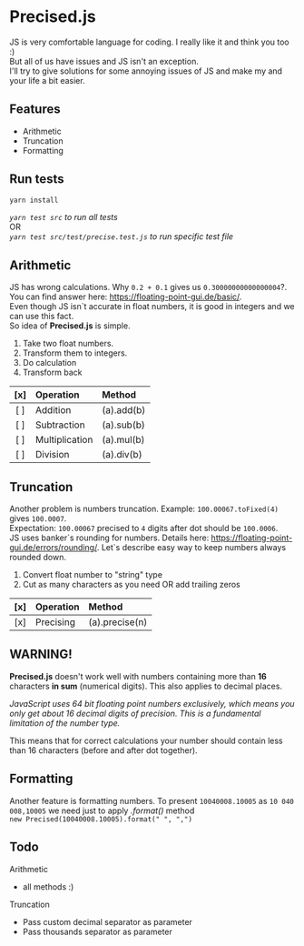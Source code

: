 Precised.js
======

JS is very comfortable language for coding. I really like it and think you too :)  
But all of us have issues and JS isn\'t an exception.  
I\'ll try to give solutions for some annoying issues of JS and make my and your life a bit easier.  

Features
---

- Arithmetic
- Truncation
- Formatting

Run tests
---

```sh
yarn install  
```
_`yarn test src` to run all tests_  
OR  
_`yarn test src/test/precise.test.js` to run specific test file_  
  
Arithmetic
---
JS has wrong calculations. Why `0.2 + 0.1` gives us `0.30000000000000004`?.  
You can find answer here: https://floating-point-gui.de/basic/.  
Even though JS isn\`t accurate in float numbers, it is good in integers and we can use this fact.  
So idea of **Precised.js** is simple.  
1. Take two float numbers.
2. Transform them to integers.
3. Do calculation
4. Transform back  

| [x] |    Operation   |   Method   |
|:---:|:---------------|:-----------|
| [ ] | Addition       | (a).add(b) |
| [ ] | Subtraction    | (a).sub(b) |
| [ ] | Multiplication | (a).mul(b) |
| [ ] | Division       | (a).div(b) |

Truncation
---
Another problem is numbers truncation. Example: `100.00067.toFixed(4)` gives `100.0007`.  
Expectation: `100.00067` precised to `4` digits after dot should be `100.0006`.  
JS uses banker\`s rounding for numbers. Details here: https://floating-point-gui.de/errors/rounding/.
Let`s describe easy way to keep numbers always rounded down.
1. Convert float number to "string" type
2. Cut as many characters as you need OR add trailing zeros  
  
| [x] |   Operation   |     Method     |
|:---:|:--------------|:---------------|
| [x] | Precising     | (a).precise(n) | 
  
WARNING!
---
**Precised.js** doesn\'t work well with numbers containing more than **16** characters **in sum** (numerical digits). This also applies to decimal places.  
  
*JavaScript uses 64 bit floating point numbers exclusively, which means you only get about 16 decimal digits of precision. This is a fundamental limitation of the number type.*  
  
This means that for correct calculations your number should contain less than 16 characters (before and after dot together).  

Formatting
---
Another feature is formatting numbers. To present ```10040008.10005``` as ```10 040 008,10005``` we need just to apply *.format()* method  
```new Precised(10040008.10005).format(" ", ",")```  

Todo
---

Arithmetic  
- all methods :)  
  
Truncation    
- Pass custom decimal separator as parameter  
- Pass thousands separator as parameter  

